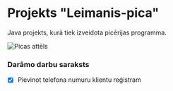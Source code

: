 # Projekts "Leimanis-pica"
Java projekts, kurā tiek izveidota picērijas programma.

![Picas attēls](https://i0.wp.com/i.pinimg.com/736x/80/c9/e6/80c9e6ce488aa29fd380e020c9edf221.jpg)

### **Darāmo darbu saraksts**
- [x] Pievinot telefona numuru klientu reģistram
